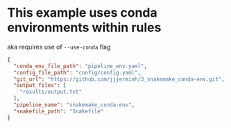 # This example uses conda environments within rules 

aka requires use of `--use-conda` flag

```json
{
  "conda_env_file_path": "pipeline_env.yaml",
  "config_file_path": "config/config.yaml",
  "git_url": "https://github.com/jjjermiah/3_snakemake_conda-env.git",
  "output_files": [
    "results/output.txt"
  ],
  "pipeline_name": "snakemake_conda-env",
  "snakefile_path": "Snakefile"
}
```